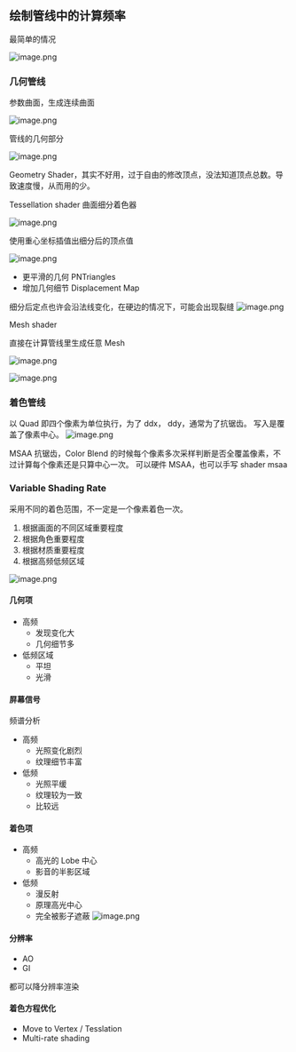 ## 绘制管线中的计算频率

最简单的情况

![image.png](https://image-1253155090.cos.ap-nanjing.myqcloud.com/202306011754540.png)


### 几何管线

参数曲面，生成连续曲面

![image.png](https://image-1253155090.cos.ap-nanjing.myqcloud.com/202306011800111.png)


管线的几何部分

![image.png](https://image-1253155090.cos.ap-nanjing.myqcloud.com/202306011803253.png)


Geometry Shader，其实不好用，过于自由的修改顶点，没法知道顶点总数。导致速度慢，从而用的少。

Tessellation shader 曲面细分着色器

![image.png](https://image-1253155090.cos.ap-nanjing.myqcloud.com/202306011810449.png)

使用重心坐标插值出细分后的顶点值

![image.png](https://image-1253155090.cos.ap-nanjing.myqcloud.com/202306011822142.png)

- 更平滑的几何 PNTriangles
- 增加几何细节 Displacement Map

细分后定点也许会沿法线变化，在硬边的情况下，可能会出现裂缝
![image.png](https://image-1253155090.cos.ap-nanjing.myqcloud.com/202306011831635.png)


Mesh shader

直接在计算管线里生成任意 Mesh

![image.png](https://image-1253155090.cos.ap-nanjing.myqcloud.com/202306011834910.png)

![image.png](https://image-1253155090.cos.ap-nanjing.myqcloud.com/202306011835214.png)

### 着色管线

以 Quad 即四个像素为单位执行，为了 ddx， ddy，通常为了抗锯齿。
写入是覆盖了像素中心。
![image.png](https://image-1253155090.cos.ap-nanjing.myqcloud.com/202306011839364.png)

MSAA 抗锯齿，Color Blend 的时候每个像素多次采样判断是否全覆盖像素，不过计算每个像素还是只算中心一次。
可以硬件 MSAA，也可以手写 shader msaa

### Variable Shading Rate

采用不同的着色范围，不一定是一个像素着色一次。
1. 根据画面的不同区域重要程度
2. 根据角色重要程度
3. 根据材质重要程度
4. 根据高频低频区域

![image.png](https://image-1253155090.cos.ap-nanjing.myqcloud.com/202306011848929.png)

#### 几何项
- 高频
	- 发现变化大
	- 几何细节多
- 低频区域
	- 平坦
	- 光滑

#### 屏幕信号

频谱分析

- 高频
	- 光照变化剧烈
	- 纹理细节丰富
- 低频
	- 光照平缓
	- 纹理较为一致
	- 比较远

#### 着色项
- 高频
	- 高光的 Lobe 中心
	- 影音的半影区域
- 低频
	- 漫反射
	- 原理高光中心
	- 完全被影子遮蔽
![image.png](https://image-1253155090.cos.ap-nanjing.myqcloud.com/202306021024016.png)

#### 分辨率

- AO
- GI

都可以降分辨率渲染

#### 着色方程优化

- Move to Vertex / Tesslation
- Multi-rate shading